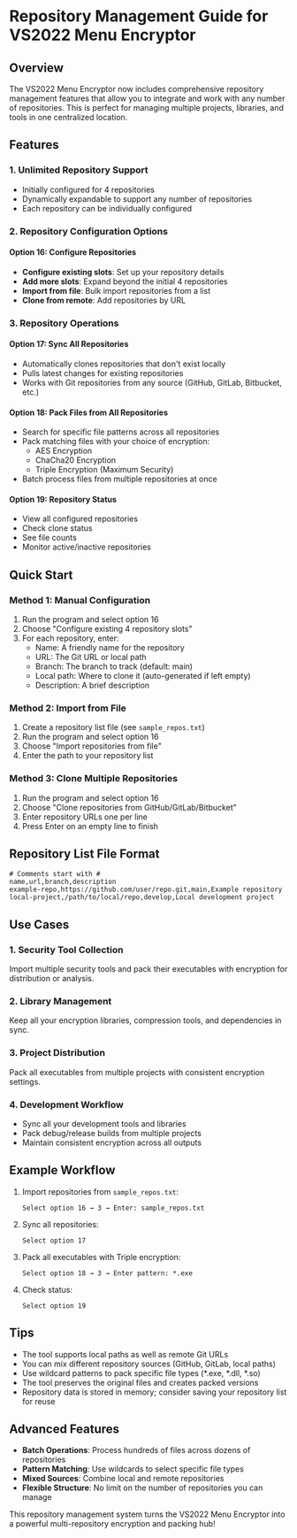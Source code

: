 # Repository Management Guide for VS2022 Menu Encryptor

## Overview

The VS2022 Menu Encryptor now includes comprehensive repository management features that allow you to integrate and work with any number of repositories. This is perfect for managing multiple projects, libraries, and tools in one centralized location.

## Features

### 1. Unlimited Repository Support
- Initially configured for 4 repositories
- Dynamically expandable to support any number of repositories
- Each repository can be individually configured

### 2. Repository Configuration Options

#### Option 16: Configure Repositories
- **Configure existing slots**: Set up your repository details
- **Add more slots**: Expand beyond the initial 4 repositories
- **Import from file**: Bulk import repositories from a list
- **Clone from remote**: Add repositories by URL

### 3. Repository Operations

#### Option 17: Sync All Repositories
- Automatically clones repositories that don't exist locally
- Pulls latest changes for existing repositories
- Works with Git repositories from any source (GitHub, GitLab, Bitbucket, etc.)

#### Option 18: Pack Files from All Repositories
- Search for specific file patterns across all repositories
- Pack matching files with your choice of encryption:
  - AES Encryption
  - ChaCha20 Encryption
  - Triple Encryption (Maximum Security)
- Batch process files from multiple repositories at once

#### Option 19: Repository Status
- View all configured repositories
- Check clone status
- See file counts
- Monitor active/inactive repositories

## Quick Start

### Method 1: Manual Configuration
1. Run the program and select option 16
2. Choose "Configure existing 4 repository slots"
3. For each repository, enter:
   - Name: A friendly name for the repository
   - URL: The Git URL or local path
   - Branch: The branch to track (default: main)
   - Local path: Where to clone it (auto-generated if left empty)
   - Description: A brief description

### Method 2: Import from File
1. Create a repository list file (see `sample_repos.txt`)
2. Run the program and select option 16
3. Choose "Import repositories from file"
4. Enter the path to your repository list

### Method 3: Clone Multiple Repositories
1. Run the program and select option 16
2. Choose "Clone repositories from GitHub/GitLab/Bitbucket"
3. Enter repository URLs one per line
4. Press Enter on an empty line to finish

## Repository List File Format

```
# Comments start with #
name,url,branch,description
example-repo,https://github.com/user/repo.git,main,Example repository
local-project,/path/to/local/repo,develop,Local development project
```

## Use Cases

### 1. Security Tool Collection
Import multiple security tools and pack their executables with encryption for distribution or analysis.

### 2. Library Management
Keep all your encryption libraries, compression tools, and dependencies in sync.

### 3. Project Distribution
Pack all executables from multiple projects with consistent encryption settings.

### 4. Development Workflow
- Sync all your development tools and libraries
- Pack debug/release builds from multiple projects
- Maintain consistent encryption across all outputs

## Example Workflow

1. Import repositories from `sample_repos.txt`:
   ```
   Select option 16 → 3 → Enter: sample_repos.txt
   ```

2. Sync all repositories:
   ```
   Select option 17
   ```

3. Pack all executables with Triple encryption:
   ```
   Select option 18 → 3 → Enter pattern: *.exe
   ```

4. Check status:
   ```
   Select option 19
   ```

## Tips

- The tool supports local paths as well as remote Git URLs
- You can mix different repository sources (GitHub, GitLab, local paths)
- Use wildcard patterns to pack specific file types (*.exe, *.dll, *.so)
- The tool preserves the original files and creates packed versions
- Repository data is stored in memory; consider saving your repository list for reuse

## Advanced Features

- **Batch Operations**: Process hundreds of files across dozens of repositories
- **Pattern Matching**: Use wildcards to select specific file types
- **Mixed Sources**: Combine local and remote repositories
- **Flexible Structure**: No limit on the number of repositories you can manage

This repository management system turns the VS2022 Menu Encryptor into a powerful multi-repository encryption and packing hub!